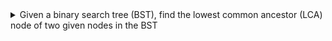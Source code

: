 <details>
<summary>Given a binary search tree (BST), find the lowest common ancestor (LCA) node of two given nodes in the BST</summary>
https://leetcode.com/problems/lowest-common-ancestor-of-a-binary-search-tree/description

```cs
public TreeNode LowestCommonAncestor(TreeNode node, TreeNode p, TreeNode q) {
      //LCA is a node which:  
      //   - Itself is p (q), and left node or right node has q (or p)
      //   - A node which has leftNode is p (q) and rightNode is q (p)
   
      if (node == null)
          return null; 
      var leftResult = LowestCommonAncestor(node.left, p, q); 
      var rightResult = LowestCommonAncestor(node.right, p, q); 
      if (node == p || node == q || (leftResult != null && rightResult != null)) {
          return node; 
      }
      else if (leftResult != null) {
          return leftResult;
      }
      else if (rightResult != null) {
          return rightResult;
      }
      return null;
  }
```
</details>

